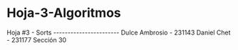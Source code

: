 # Hoja-3-Algoritmos
Hoja #3 - Sorts ----------------------- Dulce Ambrosio - 231143 Daniel Chet - 231177  Sección 30
